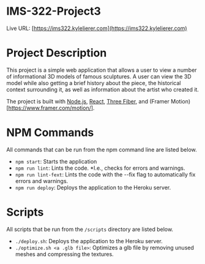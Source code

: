 # IMS-322-Project3

Live URL: [https://ims322.kylelierer.com](https://ims322.kylelierer.com)

# Project Description
This project is a simple web application that allows a user to view a number of informational 3D models 
of famous sculptures. A user can view the 3D model while also getting a brief history about the piece, the historical
context surrounding it, as well as information about the artist who created it.

The project is built with [Node.js](https://nodejs.org/en/), [React](https://reactjs.org/), [Three Fiber](https://github.com/pmndrs/react-three-fiber), and (Framer Motion)[https://www.framer.com/motion/].

# NPM Commands
All commands that can be run from the npm command line are listed below.

- `npm start`: Starts the application
- `npm run lint`: Lints the code. *I.e., checks for errors and warnings.
- `npm run lint-fext`: Lints the code with the --fix flag to automatically fix errors and warnings.
- `npm run deploy`: Deploys the application to the Heroku server.

# Scripts
All scripts that be run from the `/scripts` directory are listed below.

- `./deploy.sh`: Deploys the application to the Heroku server.
- `./optimize.sh <a .glb file>`: Optimizes a glb file by removing unused meshes and compressing the textures.
